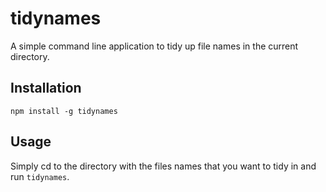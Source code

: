 # tidynames

A simple command line application to tidy up file names in the current directory.

## Installation

`npm install -g tidynames`

## Usage

Simply cd to the directory with the files names that you want to tidy in and run `tidynames`.